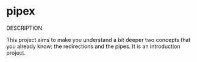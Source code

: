 # pipex

DESCRIPTION

This project aims to make you understand a bit deeper two concepts that you already know: the redirections and the pipes.
It is an introduction project.
